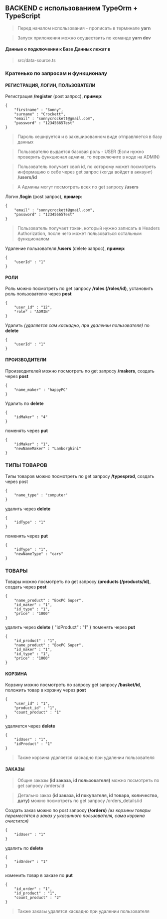 ## BACKEND с использованием TypeOrm + TypeScript ##

> Перед началом использования - прописать в терминале **yarn**

> Запуск приложения можно осуществить по команде **yarn dev**

#### Данные о подключении к Базе Данных лежат в ####
> src/data-source.ts

### Кратенько по запросам и функционалу ###

#### РЕГИСТРАЦИЯ, ЛОГИН, ПОЛЬЗОВАТЕЛИ ####
Регистрация **/register** (post запрос), **пример**:
```
{
    "firstname" : "Sonny",
    "surname" : "Crockett",
    "email" : "sonnycrockett@gmail.com",
    "password" : "12345665Test"
}
```

> Пароль хешируется и в захешированном виде отправляется в базу данных

> Пользователю выдается базовая роль - USER (Если нужно проверить функционал админа, то переключите в коде на ADMIN)

> Пользователь получает свой id, по которому может посмотреть информацию о себе через get запрос (когда войдет в аккаунт) **/users/id**

> А Админы могут посмотреть всех по get запросу **/users**

Логин **/login** (post запрос), **пример**:
```
{
    "email" : "sonnycrockett@gmail.com",
    "password" : "12345665Test"
}
```

> Пользователь получает токен, который нужно записать в Headers Authorization, после чего может пользоваться остальным функционалом

Удаление пользователя **/users** (delete запрос), **пример**:
```
{
    "userId" : "1"
}
```

#### РОЛИ ####
Роль можно посмотреть по get запросу **/roles (/roles/id)**, установить роль пользователю через **post**
```
{
    "user_id" : "12",
    "role" : "ADMIN"
}
```
Удалить *(удаляется сам каскадно, при удалении пользователя)* по **delete**
```
{
    "userId" : "1"
}
```

#### ПРОИЗВОДИТЕЛИ ####
Производителей можно посмотреть по get запросу **/makers**, создать через **post**
```
{
    "name_maker" : "happyPC"
}
```
Удалить по **delete**
```
{
    "idMaker" : "4"
}
```
поменять через **put**
```
{
    "idMaker" : "1",
    "newNameMaker" : "Lamborghini"
}
```


### ТИПЫ ТОВАРОВ ###
Типы товаров можно посмотреть по get запросу **/typesprod**, создать через post
```
{
    "name_type" : "computer"
}
```
удалить через **delete**
```
{
    "idType" : "1"
}
```
поменять через **put**
```
{
    "idType" : "1",
    "newNameType" : "cars"
}
```

### ТОВАРЫ ###
Товары можно посмотреть по get запросу **/products (/products/id)**, создать через **post**
```
{
    "name_product" : "BoxPC Super",
    "id_maker" : "1",
    "id_type" : "1",
    "price" : "1000"
}
```
удалить через **delete**
{
    "idProduct" : "1"
}
поменять через **put**
```
{
    "id_product" : "1",
    "name_product" : "BoxPC Super",
    "id_maker" : "1",
    "id_type" : "1",
    "price" : "1000"
}
```


#### КОРЗИНА ####
Корзину можно посмотреть по запросу get запросу **/basket/id**, положить товар в корзину через **post**
```
{
    "user_id" : "1",
    "product_id" : "1",
    "count_product" : "1"
}
```
удаляется через **delete**
```
{
    "idUser" : "1",
    "idProduct" : "1"
}
```
> Также корзина удаляется каскадно при удалении пользователя




#### ЗАКАЗЫ ####
> Общие заказы **(id заказа, id пользователя)** можно посмотреть по get запросу /orders/id

> Детально заказ **(id заказа, id покупателя, id товара, количество, дату)** можно посмотреть по get запросу /orders_details/id

Создать заказ можно по post запросу **(/orders)** *(из корзины товары переместятся в заказ у указанного пользователя, сама корзина очистится)*
```
{
    "idUser" : "1"
}
```
удалить по **delete**
```
{
    "idOrder" : "1"
}
```
изменить товар в заказе по **put**
```
{
    "id_order" : "1",
    "id_product" : "1",
    "count_product" : "2"
}
```
> Также заказы удалятся каскадно при удалении пользователя